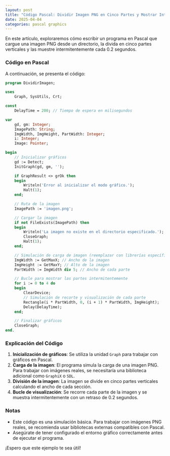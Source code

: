 ```yaml
---
layout: post
title: "Código Pascal: Dividir Imagen PNG en Cinco Partes y Mostrar Intermitentemente"
date: 2025-04-04
categories: pascal graphics
---
```


En este artículo, exploraremos cómo escribir un programa en Pascal que cargue una imagen PNG desde un directorio, la divida en cinco partes verticales y las muestre intermitentemente cada 0.2 segundos.

### Código en Pascal

A continuación, se presenta el código:

```pascal
program DividirImagen;

uses
    Graph, SysUtils, Crt;

const
    DelayTime = 200; // Tiempo de espera en milisegundos

var
    gd, gm: Integer;
    ImagePath: String;
    ImgWidth, ImgHeight, PartWidth: Integer;
    i: Integer;
    Image: Pointer;

begin
    // Inicializar gráficos
    gd := Detect;
    InitGraph(gd, gm, '');

    if GraphResult <> grOk then
    begin
        Writeln('Error al inicializar el modo gráfico.');
        Halt(1);
    end;

    // Ruta de la imagen
    ImagePath := 'imagen.png';

    // Cargar la imagen
    if not FileExists(ImagePath) then
    begin
        Writeln('La imagen no existe en el directorio especificado.');
        CloseGraph;
        Halt(1);
    end;

    // Simulación de carga de imagen (reemplazar con librerías específicas si es necesario)
    ImgWidth := GetMaxX; // Ancho de la imagen
    ImgHeight := GetMaxY; // Alto de la imagen
    PartWidth := ImgWidth div 5; // Ancho de cada parte

    // Bucle para mostrar las partes intermitentemente
    for i := 0 to 4 do
    begin
        ClearDevice;
        // Simulación de recorte y visualización de cada parte
        Rectangle(i * PartWidth, 0, (i + 1) * PartWidth, ImgHeight);
        Delay(DelayTime);
    end;

    // Finalizar gráficos
    CloseGraph;
end.
```

### Explicación del Código

1. **Inicialización de gráficos**: Se utiliza la unidad `Graph` para trabajar con gráficos en Pascal.
2. **Carga de la imagen**: El programa simula la carga de una imagen PNG. Para trabajar con imágenes reales, se necesitaría una biblioteca adicional como `GraphiX` o `SDL`.
3. **División de la imagen**: La imagen se divide en cinco partes verticales calculando el ancho de cada sección.
4. **Bucle de visualización**: Se recorre cada parte de la imagen y se muestra intermitentemente con un retraso de 0.2 segundos.

### Notas

- Este código es una simulación básica. Para trabajar con imágenes PNG reales, se recomienda usar bibliotecas externas compatibles con Pascal.
- Asegúrate de tener configurado el entorno gráfico correctamente antes de ejecutar el programa.

¡Espero que este ejemplo te sea útil!
